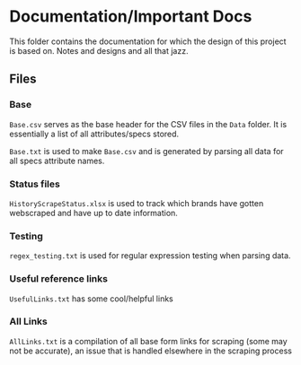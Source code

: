 # Documentation/Important Docs

This folder contains the documentation for which the design of this project is based on. Notes and designs and all that jazz.

## Files

### Base

`Base.csv` serves as the base header for the CSV files in the `Data` folder. It is essentially a list of all attributes/specs stored.

`Base.txt` is used to make `Base.csv` and is generated by parsing all data for all specs attribute names.

### Status files

`HistoryScrapeStatus.xlsx` is used to track which brands have gotten webscraped and have up to date information.

### Testing

`regex_testing.txt` is used for regular expression testing when parsing data.

### Useful reference links

`UsefulLinks.txt` has some cool/helpful links

### All Links

`AllLinks.txt` is a compilation of all base form links for scraping (some may not be accurate), an issue that is handled elsewhere in the scraping process
